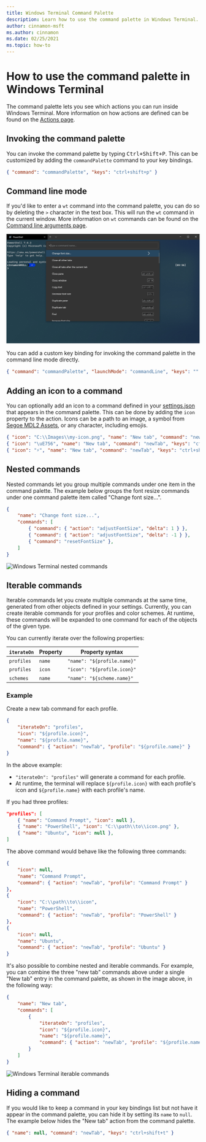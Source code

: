 ```yaml
---
title: Windows Terminal Command Palette
description: Learn how to use the command palette in Windows Terminal.
author: cinnamon-msft
ms.author: cinnamon
ms.date: 02/25/2021
ms.topic: how-to 
---
```


# How to use the command palette in Windows Terminal

The command palette lets you see which actions you can run inside Windows Terminal. More information on how actions are defined can be found on the [Actions page](./customize-settings/actions.md).

## Invoking the command palette

You can invoke the command palette by typing <kbd>Ctrl+Shift+P</kbd>. This can be customized by adding the `commandPalette` command to your key bindings.

```json
{ "command": "commandPalette", "keys": "ctrl+shift+p" }
```

## Command line mode

If you'd like to enter a `wt` command into the command palette, you can do so by deleting the `>` character in the text box. This will run the `wt` command in the current window. More information on `wt` commands can be found on the [Command line arguments page](./command-line-arguments.md).

![Windows Terminal command line mode](./images/command-palette-command-line-mode.gif)

You can add a custom key binding for invoking the command palette in the command line mode directly.

```json
{ "command": "commandPalette", "launchMode": "commandLine", "keys": "" }
```

## Adding an icon to a command

You can optionally add an icon to a command defined in your [settings.json](./install.md#settings-json-file) that appears in the command palette. This can be done by adding the `icon` property to the action. Icons can be a path to an image, a symbol from [Segoe MDL2 Assets](/windows/uwp/design/style/segoe-ui-symbol-font), or any character, including emojis.

```json
{ "icon": "C:\\Images\\my-icon.png", "name": "New tab", "command": "newTab", "keys": "ctrl+shift+t" },
{ "icon": "\uE756", "name": "New tab", "command": "newTab", "keys": "ctrl+shift+t" },
{ "icon": "⚡", "name": "New tab", "command": "newTab", "keys": "ctrl+shift+t" }
```

## Nested commands

Nested commands let you group multiple commands under one item in the command palette. The example below groups the font resize commands under one command palette item called "Change font size...".

```json
{
    "name": "Change font size...",
    "commands": [
        { "command": { "action": "adjustFontSize", "delta": 1 } },
        { "command": { "action": "adjustFontSize", "delta": -1 } },
        { "command": "resetFontSize" },
    ]
}
```

![Windows Terminal nested commands](./images/command-palette-nested-commands.gif)

## Iterable commands

Iterable commands let you create multiple commands at the same time, generated from other objects defined in your settings. Currently, you can create iterable commands for your profiles and color schemes. At runtime, these commands will be expanded to one command for each of the objects of the given type.

You can currently iterate over the following properties:

| `iterateOn` | Property | Property syntax |
| ----------- | -------- | --------------- |
| `profiles` | `name` | `"name": "${profile.name}"` |
| `profiles` | `icon` | `"icon": "${profile.icon}"` |
| `schemes` | `name` | `"name": "${scheme.name}"` |

### Example

Create a new tab command for each profile.

```json
{
    "iterateOn": "profiles",
    "icon": "${profile.icon}",
    "name": "${profile.name}",
    "command": { "action": "newTab", "profile": "${profile.name}" }
}
```

In the above example:

- `"iterateOn": "profiles"` will generate a command for each profile.
- At runtime, the terminal will replace `${profile.icon}` with each profile's icon and `${profile.name}` with each profile's name.

If you had three profiles:

```json
"profiles": [
	{ "name": "Command Prompt", "icon": null },
	{ "name": "PowerShell", "icon": "C:\\path\\to\\icon.png" },
	{ "name": "Ubuntu", "icon": null },
]
```

The above command would behave like the following three commands:

```json
{
    "icon": null,
    "name": "Command Prompt",
    "command": { "action": "newTab", "profile": "Command Prompt" }
},
{
    "icon": "C:\\path\\to\\icon",
    "name": "PowerShell",
    "command": { "action": "newTab", "profile": "PowerShell" }
},
{
    "icon": null,
    "name": "Ubuntu",
    "command": { "action": "newTab", "profile": "Ubuntu" }
}
```

It's also possible to combine nested and iterable commands. For example, you can combine the three "new tab" commands above under a single "New tab" entry in the command palette, as shown in the image above, in the following way:

```json
{
    "name": "New tab",
    "commands": [
        {
            "iterateOn": "profiles",
            "icon": "${profile.icon}",
            "name": "${profile.name}",
            "command": { "action": "newTab", "profile": "${profile.name}" }
        }
    ]
}
```

![Windows Terminal iterable commands](./images/command-palette-iterable-commands.gif)

## Hiding a command

If you would like to keep a command in your key bindings list but not have it appear in the command palette, you can hide it by setting its `name` to `null`. The example below hides the "New tab" action from the command palette.

```json
{ "name": null, "command": "newTab", "keys": "ctrl+shift+t" }
```
